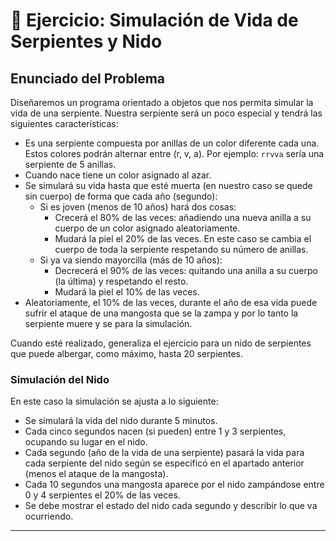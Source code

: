 # 🐍 Ejercicio: Simulación de Vida de Serpientes y Nido

## Enunciado del Problema

Diseñaremos un programa orientado a objetos que nos permita simular la vida de una serpiente. Nuestra serpiente será un poco especial y tendrá las siguientes características:

* Es una serpiente compuesta por anillas de un color diferente cada una. Estos colores podrán alternar entre (r, v, a). Por ejemplo: `rrvva` sería una serpiente de 5 anillas.
* Cuando nace tiene un color asignado al azar.
* Se simulará su vida hasta que esté muerta (en nuestro caso se quede sin cuerpo) de forma que cada año (segundo):
    * Si es joven (menos de 10 años) hará dos cosas:
        * Crecerá el 80% de las veces: añadiendo una nueva anilla a su cuerpo de un color asignado aleatoriamente.
        * Mudará la piel el 20% de las veces. En este caso se cambia el cuerpo de toda la serpiente respetando su número de anillas.
    * Si ya va siendo mayorcilla (más de 10 años):
        * Decrecerá el 90% de las veces: quitando una anilla a su cuerpo (la última) y respetando el resto.
        * Mudará la piel el 10% de las veces.
* Aleatoriamente, el 10% de las veces, durante el año de esa vida puede sufrir el ataque de una mangosta que se la zampa y por lo tanto la serpiente muere y se para la simulación.

Cuando esté realizado, generaliza el ejercicio para un nido de serpientes que puede albergar, como máximo, hasta 20 serpientes.

### Simulación del Nido

En este caso la simulación se ajusta a lo siguiente:

* Se simulará la vida del nido durante 5 minutos.
* Cada cinco segundos nacen (si pueden) entre 1 y 3 serpientes, ocupando su lugar en el nido.
* Cada segundo (año de la vida de una serpiente) pasará la vida para cada serpiente del nido según se especificó en el apartado anterior (menos el ataque de la mangosta).
* Cada 10 segundos una mangosta aparece por el nido zampándose entre 0 y 4 serpientes el 20% de las veces.
* Se debe mostrar el estado del nido cada segundo y describir lo que va ocurriendo.

---